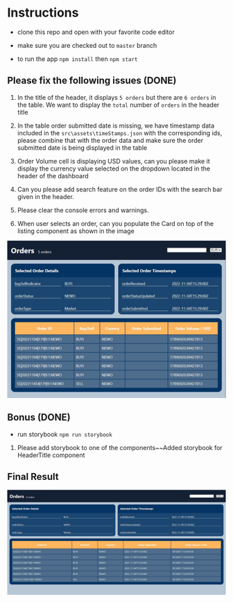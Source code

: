 # Instructions

- clone this repo and open with your favorite code editor

- make sure you are checked out to `master` branch

- to run the app `npm install` then `npm start`

## Please fix the following issues (DONE)

1.  In the title of the header, it displays `5 orders` but there are `6 orders` in the table. We want to display the `total` number of `orders` in the header title

2.  In the table order submitted date is missing, we have timestamp data included in the `src\assets\timeStamps.json` with the corresponding ids, please combine that with the order data and make sure the order submitted date is being displayed in the table

3.  Order Volume cell is displaying USD values, can you please make it display the currency value selected on the dropdown located in the header of the dashboard

4.  Can you please add search feature on the order IDs with the search bar given in the header.

5.  Please clear the console errors and warnings.

6.  When user selects an order, can you populate the Card on top of the listing component as shown in the image

![alt text](dashboard.JPG)

## Bonus (DONE)

- run storybook `npm run storybook`

1. Please add storybook to one of the components~~Added storybook for HeaderTitle component

## Final Result

![alt text](dashboardFinal.jpg)
